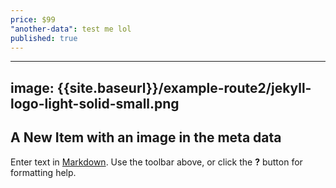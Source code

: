 ```yaml
---
price: $99
"another-data": test me lol
published: true
---
```


---
image: {{site.baseurl}}/example-route2/jekyll-logo-light-solid-small.png
---
## A New Item with an image in the meta data

Enter text in [Markdown](http://daringfireball.net/projects/markdown/). Use the toolbar above, or click the **?** button for formatting help.

